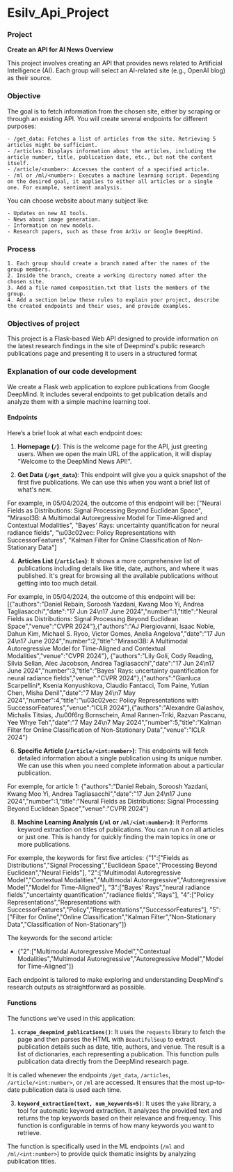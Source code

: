 # Esilv_Api_Project

### Project
**Create an API for AI News Overview**

This project involves creating an API that provides news related to Artificial Intelligence (AI). Each group will select an AI-related site (e.g., OpenAI blog) as their source.

### Objective

The goal is to fetch information from the chosen site, either by scraping or through an existing API. You will create several endpoints for different purposes:

    - /get_data: Fetches a list of articles from the site. Retrieving 5 articles might be sufficient.
    - /articles: Displays information about the articles, including the article number, title, publication date, etc., but not the content itself.
    - /article/<number>: Accesses the content of a specified article.
    - /ml or /ml/<number>: Executes a machine learning script. Depending on the desired goal, it applies to either all articles or a single one. For example, sentiment analysis.

You can choose website about many subject like:

    - Updates on new AI tools.
    - News about image generation.
    - Information on new models.
    - Research papers, such as those from ArXiv or Google DeepMind.

### Process

    1. Each group should create a branch named after the names of the group members.
    2. Inside the branch, create a working directory named after the chosen site.
    3. Add a file named composition.txt that lists the members of the group.
    4. Add a section below these rules to explain your project, describe the created endpoints and their uses, and provide examples.

### Objectives of project

This project is a Flask-based Web API designed to provide information on the latest research findings in the 
site of Deepmind's public research publications page and presenting it to users in a structured format

### Explanation of our code development

We create a Flask web application to explore publications from Google DeepMind. It includes several endpoints to get publication details and analyze them with a simple machine learning tool. 

#### Endpoints
Here’s a brief look at what each endpoint does:

1. **Homepage (`/`)**:
This is the welcome page for the API, just greeting users. When we open the main URL of the application, it will display 
"Welcome to the DeepMind News API!".

2. **Get Data (`/get_data`)**:
This endpoint will give you a quick snapshot of the first five publications. We can use this when you want a brief list of 
what's new.

For example, in 05/04/2024, the outcome of this endpoint will be:
["Neural Fields as Distributions: Signal Processing Beyond Euclidean Space",
"Mirasol3B: A Multimodal Autoregressive Model for Time-Aligned and Contextual Modalities",
"Bayes' Rays: uncertainty quantification for neural radiance fields",
"\u03c02vec: Policy Representations with SuccessorFeatures",
"Kalman Filter for Online Classification of Non-Stationary Data"]

4. **Articles List (`/articles`)**:
It shows a more comprehensive list of publications including details like title, date, authors, and where it was published.
It's great for browsing all the available publications without getting into too much detail.

 For example, in 05/04/2024, the outcome of this endpoint will be:
[{"authors":"Daniel Rebain, Soroosh Yazdani, Kwang Moo Yi, Andrea Tagliasacchi","date":"17 Jun 24\n17 June 2024","number":1,"title":"Neural Fields as Distributions: Signal Processing Beyond Euclidean Space","venue":"CVPR 2024"},{"authors":"AJ Piergiovanni, Isaac Noble, Dahun Kim, Michael S. Ryoo, Victor Gomes, Anelia Angelova","date":"17 Jun 24\n17 June 2024","number":2,"title":"Mirasol3B: A Multimodal Autoregressive Model for Time-Aligned and Contextual Modalities","venue":"CVPR 2024"},
{"authors":"Lily Goli, Cody Reading, Silvia Sellan, Alec Jacobson, Andrea Tagliasacchi","date":"17 Jun 24\n17 June 2024","number":3,"title":"Bayes' Rays: uncertainty quantification for neural radiance fields","venue":"CVPR 2024"},{"authors":"Gianluca Scarpellini*, Ksenia Konyushkova, Claudio Fantacci, Tom Paine, Yutian Chen, Misha Denil","date":"7 May 24\n7 May 2024","number":4,"title":"\u03c02vec: Policy Representations with SuccessorFeatures","venue":"ICLR 2024"},{"authors":"Alexandre Galashov, Michalis Titsias, J\u00f6rg Bornschein, Amal Rannen-Triki, Razvan Pascanu, Yee Whye Teh","date":"7 May 24\n7 May 2024","number":5,"title":"Kalman Filter for Online Classification of Non-Stationary Data","venue":"ICLR 2024"}

6. **Specific Article (`/article/<int:number>`)**:
This endpoints will fetch detailed information about a single publication using its unique number.
We can use this when you need complete information about a particular publication.

For exemple, for article 1:
{"authors":"Daniel Rebain, Soroosh Yazdani, Kwang Moo Yi, Andrea Tagliasacchi","date":"17 Jun 24\n17 June 2024","number":1,"title":"Neural Fields as Distributions: Signal Processing Beyond Euclidean Space","venue":"CVPR 2024"}

8. **Machine Learning Analysis (`/ml` or `/ml/<int:number>`)**:
It Performs keyword extraction on titles of publications. You can run it on all articles or just one. This is handy for quickly finding the main topics in one or more publications.

For exemple, the keywords for first five articles:
{"1":["Fields as Distributions","Signal Processing","Euclidean Space","Processing Beyond Euclidean","Neural Fields"],
"2":["Multimodal Autoregressive Model","Contextual Modalities","Multimodal Autoregressive","Autoregressive Model","Model for Time-Aligned"],
"3":["Bayes' Rays","neural radiance fields","uncertainty quantification","radiance fields","Rays"],
"4":["Policy Representations","Representations with SuccessorFeatures","Policy","Representations","SuccessorFeatures"],
"5":["Filter for Online","Online Classification","Kalman Filter","Non-Stationary Data","Classification of Non-Stationary"]}

The keywords for the second article:
   - {"2":["Multimodal Autoregressive Model","Contextual Modalities","Multimodal Autoregressive","Autoregressive Model","Model for Time-Aligned"]}

Each endpoint is tailored to make exploring and understanding DeepMind's research outputs as straightforward as possible. 

#### Functions
The functions we’ve used in this application:

1. **`scrape_deepmind_publications()`**:
It uses the `requests` library to fetch the page and then parses the HTML with `BeautifulSoup` to extract publication details such as date, title, authors, and venue. The result is a list of dictionaries, each representing a publication. This function pulls publication data directly from the DeepMind research page.

It is called whenever the endpoints `/get_data`, `/articles`, `/article/<int:number>`, or `/ml` are accessed. It ensures that the most up-to-date publication data is used each time.

3. **`keyword_extraction(text, num_keywords=5)`**:
It uses the `yake` library, a tool for automatic keyword extraction. It analyzes the provided text and returns the top keywords based on their relevance and frequency. This function is configurable in terms of how many keywords you want to retrieve.

The function is specifically used in the ML endpoints (`/ml` and `/ml/<int:number>`) to provide quick thematic insights by analyzing publication titles.
